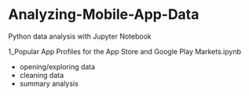 # Analyzing-Mobile-App-Data
Python data analysis with Jupyter Notebook

1_Popular App Profiles for the App Store and Google Play Markets.ipynb
   - opening/exploring data
   - cleaning data
   - summary analysis
